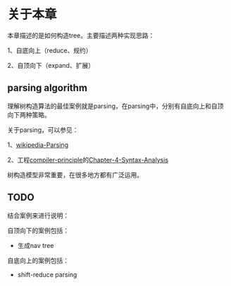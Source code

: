 # 关于本章

本章描述的是如何构造tree。主要描述两种实现思路：

1、自底向上（reduce、规约）

2、自顶向下（expand、扩展）

## parsing algorithm

理解树构造算法的最佳案例就是parsing，在parsing中，分别有自底向上和自顶向下两种策略。

关于parsing，可以参见：

1、[wikipedia-Parsing](https://en.wikipedia.org/wiki/Parsing)

2、工程[compiler-principle](https://dengking.github.io/compiler-principle/)的[Chapter-4-Syntax-Analysis](https://dengking.github.io/compiler-principle/Chapter-4-Syntax-Analysis/)

树构造模型非常重要，在很多地方都有广泛运用。

## TODO

 结合案例来进行说明：

自顶向下的案例包括：

- 生成nav tree

自底向上的案例包括：

- shift-reduce parsing

